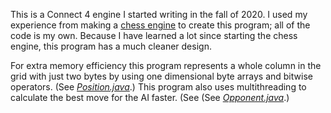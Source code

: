This is a Connect 4 engine I started writing in the fall of 2020. I used  my experience from making a <a href="https://github.com/heftyc/Sitche-CMD">chess engine</a> to create this program; all of the code is my own.
Because I have learned a lot since starting the chess engine, this program has a much cleaner design.

For extra memory efficiency this program represents a whole column in the grid with just two bytes by using one dimensional byte arrays and bitwise operators. (See <a href="https://github.com/heftyc/Connect-4-Engine/blob/master/Engine/src/Position.java"><i>Position.java</i></a>.) This program also uses multithreading to calculate the best move for the AI faster. (See  (See <a href="https://github.com/heftyc/Connect-4-Engine/blob/master/Engine/src/Opponent.java"><i>Opponent.java</i></a>.)
